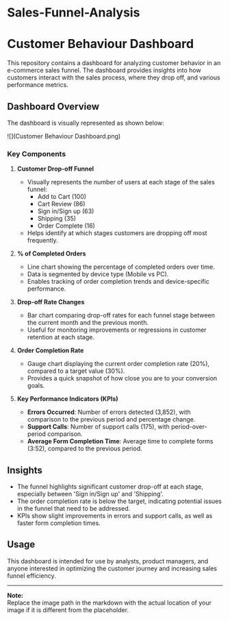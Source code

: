 # Sales-Funnel-Analysis
# Customer Behaviour Dashboard

This repository contains a dashboard for analyzing customer behavior in an e-commerce sales funnel. The dashboard provides insights into how customers interact with the sales process, where they drop off, and various performance metrics.

## Dashboard Overview

The dashboard is visually represented as shown below:

![](Customer Behaviour Dashboard.png) 

### Key Components

1. **Customer Drop-off Funnel**  
   - Visually represents the number of users at each stage of the sales funnel:
     - Add to Cart (100)
     - Cart Review (86)
     - Sign in/Sign up (63)
     - Shipping (35)
     - Order Complete (16)
   - Helps identify at which stages customers are dropping off most frequently.

2. **% of Completed Orders**  
   - Line chart showing the percentage of completed orders over time.
   - Data is segmented by device type (Mobile vs PC).
   - Enables tracking of order completion trends and device-specific performance.

3. **Drop-off Rate Changes**  
   - Bar chart comparing drop-off rates for each funnel stage between the current month and the previous month.
   - Useful for monitoring improvements or regressions in customer retention at each stage.

4. **Order Completion Rate**  
   - Gauge chart displaying the current order completion rate (20%), compared to a target value (30%).
   - Provides a quick snapshot of how close you are to your conversion goals.

5. **Key Performance Indicators (KPIs)**
   - **Errors Occurred**: Number of errors detected (3,852), with comparison to the previous period and percentage change.
   - **Support Calls**: Number of support calls (175), with period-over-period comparison.
   - **Average Form Completion Time**: Average time to complete forms (3:52), compared to the previous period.

## Insights

- The funnel highlights significant customer drop-off at each stage, especially between 'Sign in/Sign up' and 'Shipping'.
- The order completion rate is below the target, indicating potential issues in the funnel that need to be addressed.
- KPIs show slight improvements in errors and support calls, as well as faster form completion times.

## Usage

This dashboard is intended for use by analysts, product managers, and anyone interested in optimizing the customer journey and increasing sales funnel efficiency.

---

**Note:**  
Replace the image path in the markdown with the actual location of your image if it is different from the placeholder.
